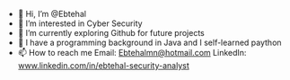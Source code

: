 - 👋 Hi, I’m @Ebtehal
- 👀 I’m interested in Cyber Security
- 🌱 I’m currently exploring Github for future projects
- 💞️ I have a programming background in Java and I self-learned paython
- 📫 How to reach me 
Email: Ebtehalmn@hotmail.com 
LinkedIn: www.linkedin.com/in/ebtehal-security-analyst

